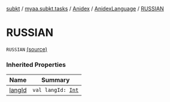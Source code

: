 [subkt](../../../index.md) / [myaa.subkt.tasks](../../index.md) / [Anidex](../index.md) / [AnidexLanguage](index.md) / [RUSSIAN](./-r-u-s-s-i-a-n.md)

# RUSSIAN

`RUSSIAN` [(source)](https://github.com/Myaamori/SubKt/blob/0.1.7/src/main/kotlin/myaa/subkt/tasks/tasks.kt#L1053)

### Inherited Properties

| Name | Summary |
|---|---|
| [langId](lang-id.md) | `val langId: `[`Int`](https://kotlinlang.org/api/latest/jvm/stdlib/kotlin/-int/index.html) |
